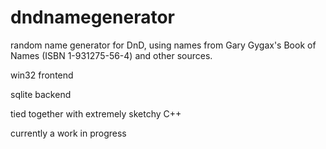 # dndnamegenerator
random name generator for DnD, using names from Gary Gygax's Book of Names (ISBN 1-931275-56-4) and other sources.

win32 frontend

sqlite backend

tied together with extremely sketchy C++

currently a work in progress
